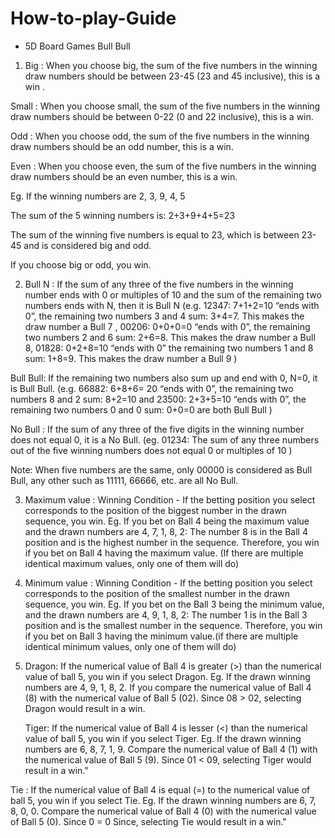 # How-to-play-Guide

- 5D Board Games Bull Bull

1.  Big : When you choose big, the sum of the five numbers in the winning draw numbers should be between 23-45 (23 and 45 inclusive), this is a win .

Small : When you choose small, the sum of the five numbers in the winning draw numbers should be between 0-22 (0 and 22 inclusive), this is a win.

Odd : When you choose odd, the sum of the five numbers in the winning draw numbers should be an odd number, this is a win.

Even : When you choose even, the sum of the five numbers in the winning draw numbers should be an even number, this is a win.

Eg. If the winning numbers are 2, 3, 9, 4, 5

The sum of the 5 winning numbers is: 2+3+9+4+5=23

The sum of the winning five numbers is equal to 23, which is between 23-45 and is considered big and odd.

If you choose big or odd, you win.

2.    Bull N : If the sum of any three of the five numbers in the winning number ends with 0 or multiples of 10 and the sum of the remaining two numbers ends with N, then it is Bull N (e.g. 12347:  7+1+2=10 “ends with 0”, the remaining two numbers 3 and 4 sum: 3+4=7. This makes the draw number a Bull 7 , 00206: 0+0+0=0 “ends with 0”, the remaining two numbers 2 and 6 sum: 2+6=8. This makes the draw number a Bull 8, 01828: 0+2+8=10 “ends with 0” the remaining two numbers 1 and 8 sum: 1+8=9. This makes the draw number a Bull 9 )

Bull Bull: If the remaining two numbers also sum up and end with 0, N=0, it is Bull Bull. (e.g. 66882: 6+8+6= 20 “ends with 0”, the remaining two numbers 8 and 2 sum: 8+2=10 and 23500: 2+3+5=10 “ends with 0”, the remaining two numbers 0 and 0 sum: 0+0=0  are both Bull Bull )

No Bull : If the sum of any three of the five digits in the winning number does not equal 0, it is a No Bull.  (eg. 01234: The sum of any three numbers out of the five winning numbers does not equal 0 or multiples of 10 )

Note: When five numbers are the same, only 00000 is considered as Bull Bull, any other such as 11111, 66666, etc. are all No Bull.


3.  Maximum value : Winning Condition - If the betting position you select corresponds to the position of the biggest number in the drawn sequence, you win. Eg.  If you bet on Ball 4 being the maximum value and the drawn numbers are 4, 7, 1, 8, 2: The number 8 is in the Ball 4 position and is the highest number in the sequence. Therefore, you win if you bet on Ball 4 having the maximum value. (If there are multiple identical maximum values, only one of them will do)

4. Minimum value : Winning Condition - If the betting position you select corresponds to the position of the smallest number in the drawn sequence, you win. Eg. If you bet on the Ball 3 being the minimum value, and the drawn numbers are 4, 9, 1, 8, 2: The number 1 is in the Ball 3 position and is the smallest number in the sequence. Therefore, you win if you bet on Ball 3 having the minimum value.(if there are multiple identical minimum values, only one of them will do)


5. Dragon: If the numerical value of Ball 4 is greater (>) than the numerical value of ball 5, you win if you select Dragon. Eg. If the drawn winning numbers are 4, 9, 1, 8, 2. If you compare the numerical value of Ball 4 (8) with the numerical value of Ball 5 (02). Since 08 > 02, selecting Dragon would result in a win.

    Tiger: If the numerical value of Ball 4 is lesser (<) than the numerical value of ball 5, you win if you select Tiger.  Eg. If the drawn winning numbers are 6, 8, 7, 1, 9. Compare the numerical value of Ball 4 (1) with the numerical value of Ball 5 (9). Since 01 < 09, selecting Tiger would result in a win."

Tie : If the numerical value of Ball 4 is equal (=) to the numerical value of ball 5, you win if you select Tie. Eg.  If the drawn winning numbers are 6, 7, 8, 0, 0. Compare the numerical value of Ball 4 (0) with the numerical value of Ball 5 (0). Since 0 = 0 Since, selecting Tie  would result in a win."




